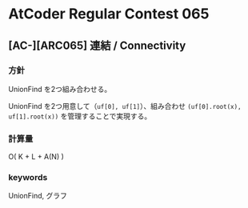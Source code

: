 # AtCoder Regular Contest 065

## [AC-][ARC065] 連結 / Connectivity

### 方針

UnionFind を2つ組み合わせる。

UnionFind を2つ用意して（`uf[0], uf[1]`）、組み合わせ `(uf[0].root(x), uf[1].root(x))` を管理することで実現する。


### 計算量

O( K + L + A(N) )


### keywords

UnionFind, グラフ


